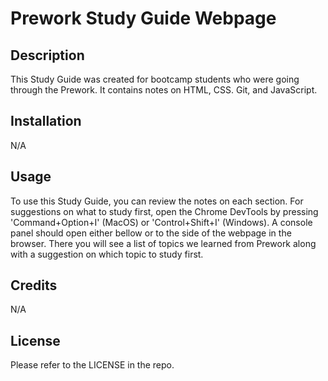 # Prework Study Guide Webpage

## Description

This Study Guide was created for bootcamp students who were going through the Prework. It contains notes on HTML, CSS. Git, and JavaScript.


## Installation

N/A

## Usage

To use this Study Guide, you can review the notes on each section. For suggestions on what to study first, open the Chrome DevTools by pressing 'Command+Option+I' (MacOS) or 'Control+Shift+I' (Windows). A console panel should open either bellow or to the side of the webpage in the browser. There you will see a list of topics we learned from Prework along with a suggestion on which topic to study first.

## Credits

N/A

## License

Please refer to the LICENSE in the repo.
